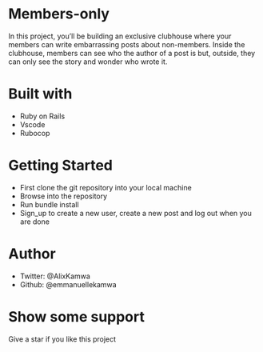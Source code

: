 # Members-only

In this project, you’ll be building an exclusive clubhouse where your members can write embarrassing posts about non-members. Inside the clubhouse, members can see who the author of a post is but, outside, they can only see the story and wonder who wrote it.

# Built with

- Ruby on Rails
- Vscode
- Rubocop

# Getting Started

- First clone the git repository into your local machine
- Browse into the repository
- Run bundle install
- Sign_up to create a new user, create a new post and log out when you are done

# Author

- Twitter: @AlixKamwa
- Github: @emmanuellekamwa

# Show some support

Give a star if you like this project
